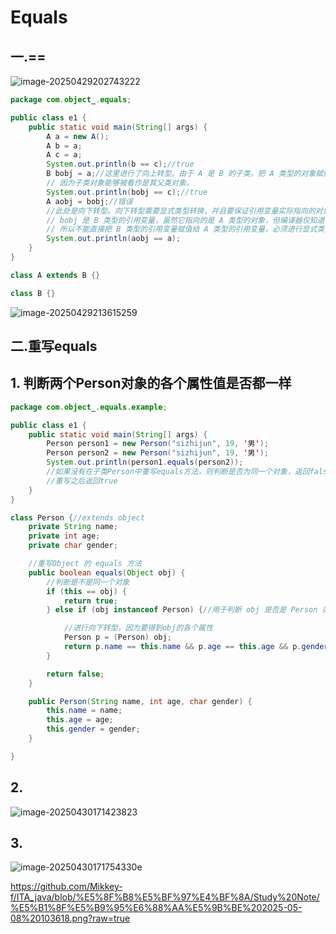# Equals

## 一.==

![image-20250429202743222](C:\Users\24709\AppData\Roaming\Typora\typora-user-images\image-20250429202743222.png)

```java
package com.object_.equals;

public class e1 {
    public static void main(String[] args) {
        A a = new A();
        A b = a;
        A c = a;
        System.out.println(b == c);//true
        B bobj = a;//这里进行了向上转型。由于 A 是 B 的子类，把 A 类型的对象赋值给 B 类型的引用变量是可行的，
        // 因为子类对象能够被看作是其父类对象。
        System.out.println(bobj == c);//true
        A aobj = bobj;//错误
        //此处是向下转型。向下转型需要显式类型转换，并且要保证引用变量实际指向的对象类型是目标类型或者其子类型。
        // bobj 是 B 类型的引用变量，虽然它指向的是 A 类型的对象，但编译器仅知道它是 B 类型，
        // 所以不能直接把 B 类型的引用变量赋值给 A 类型的引用变量，必须进行显式类型转换。
        System.out.println(aobj == a);
    }
}

class A extends B {}

class B {}
```

![image-20250429213615259](C:\Users\24709\AppData\Roaming\Typora\typora-user-images\image-20250429213615259.png)



## 二.重写equals

## 1. 判断两个Person对象的各个属性值是否都一样

```java
package com.object_.equals.example;

public class e1 {
    public static void main(String[] args) {
        Person person1 = new Person("sizhijun", 19, '男');
        Person person2 = new Person("sizhijun", 19, '男');
        System.out.println(person1.equals(person2));
        //如果没有在子类Person中重写equals方法，则判断是否为同一个对象，返回false
        //重写之后返回true
    }
}

class Person {//extends object
    private String name;
    private int age;
    private char gender;

    //重写Object 的 equals 方法
    public boolean equals(Object obj) {
        //判断是不是同一个对象
        if (this == obj) {
            return true;
        } else if (obj instanceof Person) {//用于判断 obj 是否是 Person 类（或其子类）,是Person才进行比较

            //进行向下转型，因为要得到obj的各个属性
            Person p = (Person) obj;
            return p.name == this.name && p.age == this.age && p.gender == this.gender;
        }

        return false;
    }

    public Person(String name, int age, char gender) {
        this.name = name;
        this.age = age;
        this.gender = gender;
    }

}
```

## 2.

<img src="C:\Users\24709\AppData\Roaming\Typora\typora-user-images\image-20250430171423823.png" alt="image-20250430171423823"  />



## 3.

![image-20250430171754330](C:\Users\24709\AppData\Roaming\Typora\typora-user-images\image-20250430171754330.png)e





https://github.com/Mikkey-f/ITA_java/blob/%E5%8F%B8%E5%BF%97%E4%BF%8A/Study%20Note/%E5%B1%8F%E5%B9%95%E6%88%AA%E5%9B%BE%202025-05-08%20103618.png?raw=true
